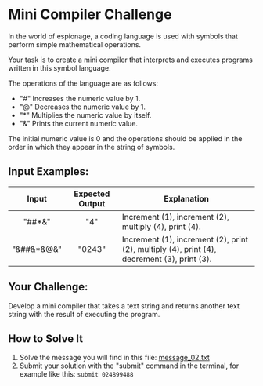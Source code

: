 # **Mini Compiler Challenge**

In the world of espionage, a coding language is used with symbols that perform simple mathematical operations.

Your task is to create a mini compiler that interprets and executes programs written in this symbol language.

The operations of the language are as follows:

- "#" Increases the numeric value by 1.
- "@" Decreases the numeric value by 1.
- "\*" Multiplies the numeric value by itself.
- "&" Prints the current numeric value.

The initial numeric value is 0 and the operations should be applied in the order in which they appear in the string of symbols.

## **Input Examples:**

|    Input    | Expected Output | Explanation                                                                                 |
| :---------: | :-------------: | ------------------------------------------------------------------------------------------- |
|   "##\*&"   |       "4"       | Increment (1), increment (2), multiply (4), print (4).                                      |
| "&##&\*&@&" |     "0243"      | Increment (1), increment (2), print (2), multiply (4), print (4), decrement (3), print (3). |

## **Your Challenge:**

Develop a mini compiler that takes a text string and returns another text string with the result of executing the program.

## **How to Solve It**

1. Solve the message you will find in this file: [message_02.txt](./message_02.txt)
2. Submit your solution with the "submit" command in the terminal, for example like this:
   `submit 024899488`
